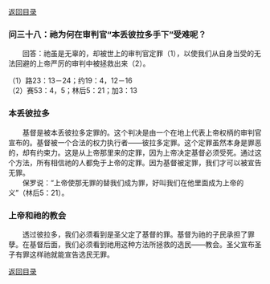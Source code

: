 [返回目录](000.md)

### 问三十八：祂为何在审判官“本丢彼拉多手下”受难呢？
<p>
　　回答：祂虽是无辜的，却被世上的审判官定罪（1），以使我们从自身当受的无法回避的上帝严厉的审判中被拯救出来（2）。
</p>

（1）路23：13－24；约19：4，12－16<br/>
（2）赛53：4，5；林后5：21；加3：13<br/>

### 本丢彼拉多
<p>
　　基督是被本丢彼拉多定罪的。这个判决是由一个在地上代表上帝权柄的审判官宣布的。基督被一个合法的权力执行者——彼拉多定罪。这个定罪虽然本身是罪恶的，却有约束力。这是从上帝那里来的定罪，因为上帝决定基督必须受死。通过这个方法，所有相信祂的人都免于上帝的定罪。因为基督被定罪，我们才可以被宣告无罪。<br/>
　　保罗说：“上帝使那无罪的替我们成为罪，好叫我们在他里面成为上帝的义”（林后5：21）。
</p>

### 上帝和祂的教会
<p>
　　透过彼拉多，我们必须看到是圣父定了基督的罪。基督为祂的子民承担了罪孽。在基督后面，我们必须看到祂用这种方法所拯救的选民——教会。圣父宣布圣子有罪这样祂就能宣告选民无罪。
</p>

[返回目录](000.md)